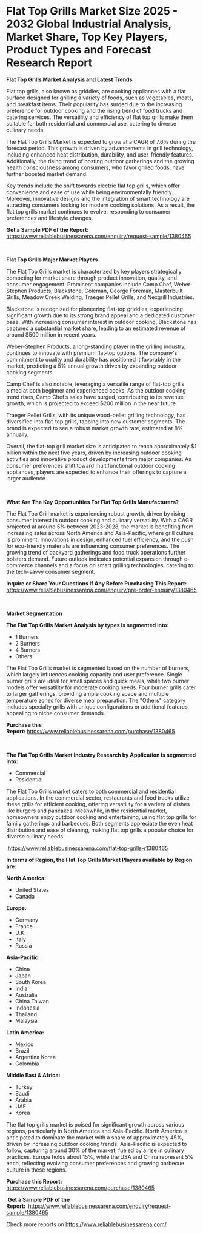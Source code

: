 <p><h1>Flat Top Grills Market Size 2025 - 2032 Global Industrial Analysis, Market Share, Top Key Players, Product Types and Forecast Research Report</h1></p><p><strong>Flat Top Grills Market Analysis and Latest Trends</strong></p>
<p><p>Flat top grills, also known as griddles, are cooking appliances with a flat surface designed for grilling a variety of foods, such as vegetables, meats, and breakfast items. Their popularity has surged due to the increasing preference for outdoor cooking and the rising trend of food trucks and catering services. The versatility and efficiency of flat top grills make them suitable for both residential and commercial use, catering to diverse culinary needs.</p><p>The Flat Top Grills Market is expected to grow at a CAGR of 7.6% during the forecast period. This growth is driven by advancements in grill technology, including enhanced heat distribution, durability, and user-friendly features. Additionally, the rising trend of hosting outdoor gatherings and the growing health consciousness among consumers, who favor grilled foods, have further boosted market demand.</p><p>Key trends include the shift towards electric flat top grills, which offer convenience and ease of use while being environmentally friendly. Moreover, innovative designs and the integration of smart technology are attracting consumers looking for modern cooking solutions. As a result, the flat top grills market continues to evolve, responding to consumer preferences and lifestyle changes.</p></p>
<p><strong>Get a Sample PDF of the Report:&nbsp;</strong> <a href="https://www.reliablebusinessarena.com/enquiry/request-sample/1380465?utm_campaign=3251&utm_medium=2&utm_source=Github&utm_content=ia&utm_term=05042025&utm_id=flat-top-grills">https://www.reliablebusinessarena.com/enquiry/request-sample/1380465</a></p>
<p>&nbsp;</p>
<p><strong>Flat Top Grills Major Market Players</strong></p>
<p><p>The Flat Top Grills market is characterized by key players strategically competing for market share through product innovation, quality, and consumer engagement. Prominent companies include Camp Chef, Weber-Stephen Products, Blackstone, Coleman, George Foreman, Masterbuilt Grills, Meadow Creek Welding, Traeger Pellet Grills, and Nexgrill Industries.</p><p>Blackstone is recognized for pioneering flat-top griddles, experiencing significant growth due to its strong brand appeal and a dedicated customer base. With increasing consumer interest in outdoor cooking, Blackstone has captured a substantial market share, leading to an estimated revenue of around $500 million in recent years.</p><p>Weber-Stephen Products, a long-standing player in the grilling industry, continues to innovate with premium flat-top options. The company's commitment to quality and durability has positioned it favorably in the market, predicting a 5% annual growth driven by expanding outdoor cooking segments.</p><p>Camp Chef is also notable, leveraging a versatile range of flat-top grills aimed at both beginner and experienced cooks. As the outdoor cooking trend rises, Camp Chef’s sales have surged, contributing to its revenue growth, which is projected to exceed $200 million in the near future.</p><p>Traeger Pellet Grills, with its unique wood-pellet grilling technology, has diversified into flat-top grills, tapping into new customer segments. The brand is expected to see a robust market growth rate, estimated at 8% annually.</p><p>Overall, the flat-top grill market size is anticipated to reach approximately $1 billion within the next five years, driven by increasing outdoor cooking activities and innovative product developments from major companies. As consumer preferences shift toward multifunctional outdoor cooking appliances, players are expected to enhance their offerings to capture a larger audience.</p></p>
<p>&nbsp;</p>
<p><strong>What Are The Key Opportunities For Flat Top Grills Manufacturers?</strong></p>
<p><p>The Flat Top Grill market is experiencing robust growth, driven by rising consumer interest in outdoor cooking and culinary versatility. With a CAGR projected at around 5% between 2023-2028, the market is benefiting from increasing sales across North America and Asia-Pacific, where grill culture is prominent. Innovations in design, enhanced fuel efficiency, and the push for eco-friendly materials are influencing consumer preferences. The growing trend of backyard gatherings and food truck operations further bolsters demand. Future outlook indicates potential expansion through e-commerce channels and a focus on smart grilling technologies, catering to the tech-savvy consumer segment.</p></p>
<p><strong>Inquire or Share Your Questions If Any Before Purchasing This Report:</strong> <a href="https://www.reliablebusinessarena.com/enquiry/pre-order-enquiry/1380465?utm_campaign=3251&utm_medium=2&utm_source=Github&utm_content=ia&utm_term=05042025&utm_id=flat-top-grills">https://www.reliablebusinessarena.com/enquiry/pre-order-enquiry/1380465</a></p>
<p>&nbsp;</p>
<p><strong>Market Segmentation</strong></p>
<p><strong>The Flat Top Grills Market Analysis by types is segmented into:</strong></p>
<p><ul><li>1 Burners</li><li>2 Burners</li><li>4 Burners</li><li>Others</li></ul></p>
<p><p>The Flat Top Grills market is segmented based on the number of burners, which largely influences cooking capacity and user preference. Single burner grills are ideal for small spaces and quick meals, while two burner models offer versatility for moderate cooking needs. Four burner grills cater to larger gatherings, providing ample cooking space and multiple temperature zones for diverse meal preparation. The "Others" category includes specialty grills with unique configurations or additional features, appealing to niche consumer demands.</p></p>
<p><strong>Purchase this Report:&nbsp;</strong><a href="https://www.reliablebusinessarena.com/purchase/1380465?utm_campaign=3251&utm_medium=2&utm_source=Github&utm_content=ia&utm_term=05042025&utm_id=flat-top-grills">https://www.reliablebusinessarena.com/purchase/1380465</a></p>
<p>&nbsp;</p>
<p><strong>The Flat Top Grills Market Industry Research by Application is segmented into:</strong></p>
<p><ul><li>Commercial</li><li>Residential</li></ul></p>
<p><p>The Flat Top Grills market caters to both commercial and residential applications. In the commercial sector, restaurants and food trucks utilize these grills for efficient cooking, offering versatility for a variety of dishes like burgers and pancakes. Meanwhile, in the residential market, homeowners enjoy outdoor cooking and entertaining, using flat top grills for family gatherings and barbecues. Both segments appreciate the even heat distribution and ease of cleaning, making flat top grills a popular choice for diverse culinary needs.</p></p>
<p><a href="https://www.reliablebusinessarena.com/flat-top-grills-r1380465?utm_campaign=3251&utm_medium=2&utm_source=Github&utm_content=ia&utm_term=05042025&utm_id=flat-top-grills">&nbsp;https://www.reliablebusinessarena.com/flat-top-grills-r1380465</a></p>
<p><strong>In terms of Region, the Flat Top Grills Market Players available by Region are:</strong></p>
<p>
    <p> <strong> North America: </strong>
        <ul>
            <li>United States</li>
            <li>Canada</li>
        </ul>
        </p> 
    <p> <strong> Europe: </strong>
        <ul>
            <li>Germany</li>
            <li>France</li>
            <li>U.K.</li>
            <li>Italy</li>
            <li>Russia</li>
        </ul>
        </p> 
    <p> <strong> Asia-Pacific: </strong>
        <ul>
            <li>China</li>
            <li>Japan</li>
            <li>South Korea</li>
            <li>India</li>
            <li>Australia</li>
            <li>China Taiwan</li>
            <li>Indonesia</li>
            <li>Thailand</li>
            <li>Malaysia</li>
        </ul>
        </p> 
    <p> <strong> Latin America: </strong>
        <ul>
            <li>Mexico</li>
            <li>Brazil</li>
            <li>Argentina Korea</li>
            <li>Colombia</li>
        </ul>
        </p> 
    <p> <strong> Middle East & Africa: </strong>
        <ul>
            <li>Turkey</li>
            <li>Saudi</li>
            <li>Arabia</li>
            <li>UAE</li>
            <li>Korea</li>
        </ul>
    </p>
    </p>
<p><p>The flat top grills market is poised for significant growth across various regions, particularly in North America and Asia-Pacific. North America is anticipated to dominate the market with a share of approximately 45%, driven by increasing outdoor cooking trends. Asia-Pacific is expected to follow, capturing around 30% of the market, fueled by a rise in culinary practices. Europe holds about 15%, while the USA and China represent 5% each, reflecting evolving consumer preferences and growing barbecue culture in these regions.</p></p>
<p><strong>Purchase this Report: </strong><a href="https://www.reliablebusinessarena.com/purchase/1380465?utm_campaign=3251&utm_medium=2&utm_source=Github&utm_content=ia&utm_term=05042025&utm_id=flat-top-grills">https://www.reliablebusinessarena.com/purchase/1380465</a></p>
<p>&nbsp;<strong>Get a Sample PDF of the Report:&nbsp;&nbsp;</strong><a href="https://www.reliablebusinessarena.com/enquiry/request-sample/1380465?utm_campaign=3251&utm_medium=2&utm_source=Github&utm_content=ia&utm_term=05042025&utm_id=flat-top-grills">https://www.reliablebusinessarena.com/enquiry/request-sample/1380465</a></p>
<p><strong></strong></p>
<p>Check more reports on <a href="https://www.reliablebusinessarena.com/?utm_campaign=3251&utm_medium=2&utm_source=Github&utm_content=ia&utm_term=05042025&utm_id=flat-top-grills">https://www.reliablebusinessarena.com/</a></p>